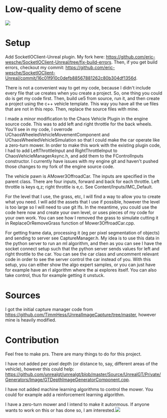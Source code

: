 # Low-quality demo of scene

![](https://github.com/eric-wesche/UEZeroTurnLawnMowerSimulator/blob/working/1/scene_demo.gif)


# Setup

Add SocketIOClient-Unreal plugin. My fork here: https://github.com/eric-wesche/SocketIOClient-Unreal/tree/fix-build-errors. Then, if you get build errors, checkout my commit: https://github.com/eric-wesche/SocketIOClient-Unreal/commit/16c01f910c0defb88567881262c80b304df1356d.

There is not a convenient way to get my code, because I didn't include every file that ue creates when you create a project. So, one thing you could do is get my code first. Then, build ue5 from source, run it, and then create a project using the c++ vehicle template. This way you have all the ue files that are not in this repo. Then, replace the source files with mine.

I made a minor modification to the Chaos Vehicle Plugin in the engine source code. This was to add left and right throttle for the back wheels. You'll see in my code, I overrode UChaosWheeledVehicleMovementComponent and UChaosWheeledVehicleSimulation so that I could make the car operate like a zero-turn mower. In order to make this work with the existing plugin code, I had to add LeftThrottleInput and RightThrottleInput to ChaosVehicleManagerAsync.h, and add them to the FControlInputs constructor. I currently have issues with my engine git and haven't pushed those changes to my fork of the engine source code.

The vehicle pawn is AMower3OffroadCar. The inputs are specified in the parent class. There are four inputs, forward and back for each throttle. Left throttle is keys q,z; right throttle is e,c. See Content/Inputs/IMC_Default. 

For the level that I use, the grass, etc, I will find a way to allow you to create what you need. I will add the assets that I use if possible, however the level is too large so I will need to use git lfs. In the meantime, you could use the code here now and create your own level, or uses pieces of my code for your own work. You can see how I removed the grass to simulate cutting it in ReplaceOrRemoveGrass function of Mower3OffroadCar.cpp.

For getting frame data, processing it (eg per pixel segmentation of objects) and sending to server see CaptureManager.h. My idea is to use this data in the python server to run an ml algorithm, and then as you can see I have the socket connect setup such that the python server sends values for left and right throttle to the car. You can see the car class and uncomment relevant code in order to see the server control the car instead of you. With this setup, you can either show the algo expert samples, or you can just have for example have an rl algorithm where the ai explores itself. You can also take control, thus for example getting it unstuck.

# Sources
I got the initial capture manager code from https://github.com/TimmHess/UnrealImageCapture/tree/master, however mine is heavily modified.

# Contribution
Feel free to make prs. There are many things to do for this project.

I have not added per pixel depth (or distance to, say, different areas of the vehicle), however this could help: https://github.com/unrealgt/unrealgt/blob/master/Source/UnrealGT/Private/Generators/Image/GTDepthImageGeneratorComponent.cpp. 

I have not added machine learning algorithms to control the mower. You could for example add a reinforcement learning algorithm.

I have a zero-turn mower and I intend to make it autonmous. If anyone wants to work on this or has done so, I am interested.![](https://github.com/eric-wesche/UnrealEngineNeuralNetwork/blob/master/demo.gif)
